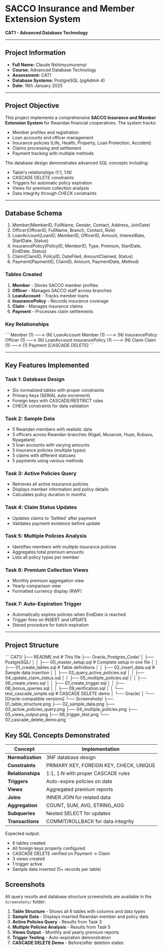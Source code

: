 # SACCO Insurance and Member Extension System

**CAT1 - Advanced Database Technology**

---

## Project Information

- **Full Name:** Claude Nshimyumuremyi
- **Course:** Advanced Database Technology
- **Assessment:** CAT1
- **Database Systems:** PostgreSQL (pgAdmin 4)
- **Date:** 16th January 2025

---

## Project Objective

This project implements a comprehensive **SACCO Insurance and Member Extension System** for Rwandan financial cooperatives. The system tracks:

- Member profiles and registration
- Loan accounts and officer management
- Insurance policies (Life, Health, Property, Loan Protection, Accident)
- Claims processing and settlement
- Payment tracking with multiple methods

The database design demonstrates advanced SQL concepts including:
- Table's relationships (1:1, 1:N)
- CASCADE DELETE constraints
- Triggers for automatic policy expiration
- Views for premium collection analysis
- Data integrity through CHECK constraints

---

## Database Schema

1. Member(MemberID, FullName, Gender, Contact, Address, JoinDate)
2. Officer(OfficerID, FullName, Branch, Contact, Role)
3. LoanAccount(LoanID, MemberID, OfficerID, Amount, InterestRate,
StartDate, Status)
4. InsurancePolicy(PolicyID, MemberID, Type, Premium, StartDate, EndDate,
Status)
5. Claim(ClaimID, PolicyID, DateFiled, AmountClaimed, Status)
6. Payment(PaymentID, ClaimID, Amount, PaymentDate, Method)
   
### Tables Created

1. **Member** - Stores SACCO member profiles
2. **Officer** - Manages SACCO staff across branches
3. **LoanAccount** - Tracks member loans
4. **InsurancePolicy** - Records insurance coverage
5. **Claim** - Manages insurance claims
6. **Payment** - Processes claim settlements

### Key Relationships

\`\`\`
Member (1) ──→ (N) LoanAccount
Member (1) ──→ (N) InsurancePolicy
Officer (1) ──→ (N) LoanAccount
InsurancePolicy (1) ──→ (N) Claim
Claim (1) ──→ (1) Payment [CASCADE DELETE]
\`\`\`

---

## Key Features Implemented

### Task 1: Database Design
- Six normalized tables with proper constraints
- Primary keys (SERIAL auto-increment)
- Foreign keys with CASCADE/RESTRICT rules
- CHECK constraints for data validation

### Task 2: Sample Data
- 5 Rwandan members with realistic data
- 5 officers across Rwandan branches (Kigali, Musanze, Huye, Rubavu, Nyagatare)
- 5 loan accounts with varying amounts
- 5 insurance policies (multiple types)
- 5 claims with different statuses
- 5 payments using various methods

### Task 3: Active Policies Query
- Retrieves all active insurance policies
- Displays member information and policy details
- Calculates policy duration in months

### Task 4: Claim Status Updates
- Updates claims to 'Settled' after payment
- Validates payment existence before update

### Task 5: Multiple Policies Analysis
- Identifies members with multiple insurance policies
- Aggregates total premium amounts
- Lists all policy types per member

### Task 6: Premium Collection Views
- Monthly premium aggregation view
- Yearly comparison view
- Formatted currency display (RWF)

### Task 7: Auto-Expiration Trigger
- Automatically expires policies when EndDate is reached
- Trigger fires on INSERT and UPDATE
- Stored procedure for batch expiration

---
## Project Structure

\`\`\`
CAT1/
├── README.md                          # This file
├── Oracle_Postgres_Code/
│   ├── PostgreSQL/
│   │   ├── 00_master_setup.sql       # Complete setup in one file
│   │   ├── 01_create_tables.sql      # Table definitions
│   │   ├── 02_insert_data.sql        # Sample data insertion
│   │   ├── 03_query_active_policies.sql
│   │   ├── 04_update_claim_status.sql
│   │   ├── 05_multiple_policies.sql
│   │   ├── 06_create_views.sql
│   │   ├── 07_create_trigger.sql
│   │   ├── 08_bonus_queries.sql
│   │   ├── 09_verification.sql
│   │   └── test_cascade_simple.sql   # CASCADE DELETE demo
│   └── Oracle/
│       └── [Oracle-compatible versions]
└── Screenshots/
    ├── 01_table_structure.png
    ├── 02_sample_data.png
    ├── 03_active_policies_query.png
    ├── 04_multiple_policies.png
    ├── 05_views_output.png
    ├── 06_trigger_test.png
    └── 07_cascade_delete_demo.png
\`\`\`

## Key SQL Concepts Demonstrated

| Concept | Implementation |
|---------|---------------|
| **Normalization** | 3NF database design |
| **Constraints** | PRIMARY KEY, FOREIGN KEY, CHECK, UNIQUE |
| **Relationships** | 1:1, 1:N with proper CASCADE rules |
| **Triggers** | Auto-expire policies on date |
| **Views** | Aggregated premium reports |
| **Joins** | INNER JOIN for related data |
| **Aggregation** | COUNT, SUM, AVG, STRING_AGG |
| **Subqueries** | Nested SELECT for updates |
| **Transactions** | COMMIT/ROLLBACK for data integrity |


Expected output:
- 6 tables created
- All foreign keys properly configured
- CASCADE DELETE verified on Payment → Claim
- 3 views created
- 1 trigger active
- Sample data inserted (5+ records per table)

## Screenshots

All query results and database structure screenshots are available in the `Screenshots/` folder:

1. **Table Structure** - Shows all 6 tables with columns and data types
2. **Sample Data** - Displays inserted Rwandan member and policy data
3. **Active Policies Query** - Results from Task 3
4. **Multiple Policies Analysis** - Results from Task 5
5. **Views Output** - Monthly and yearly premium reports
6. **Trigger Testing** - Auto-expiration demonstration
7. **CASCADE DELETE Demo** - Before/after deletion states




